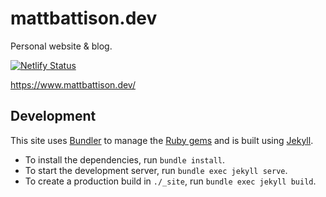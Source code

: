 # mattbattison.dev

Personal website & blog.

[![Netlify Status](https://api.netlify.com/api/v1/badges/f526985f-4c36-40c4-b260-20b5c299c5d6/deploy-status)](https://app.netlify.com/sites/mattbattison/deploys)

<https://www.mattbattison.dev/>

## Development

This site uses [Bundler](https://bundler.io) to manage the [Ruby gems](https://rubygems.org) and is built using [Jekyll](https://jekyllrb.com).

- To install the dependencies, run ```bundle install```.
- To start the development server, run ```bundle exec jekyll serve```.
- To create a production build in ```./_site```, run ```bundle exec jekyll build```.
